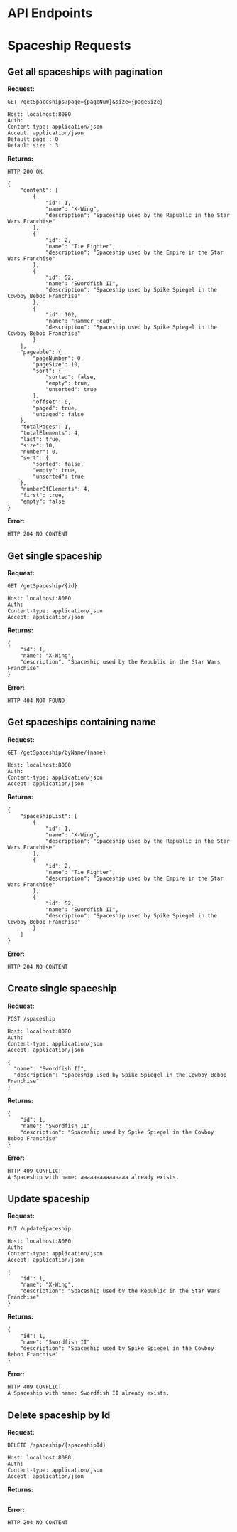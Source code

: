 # API Endpoints

# Spaceship Requests

## Get all spaceships with pagination
****Request:****
```
GET /getSpaceships?page={pageNum}&size={pageSize}

Host: localhost:8080
Auth: 
Content-type: application/json
Accept: application/json
Default page : 0
Default size : 3

```
****Returns:****
```
HTTP 200 OK

{
    "content": [
        {
            "id": 1,
            "name": "X-Wing",
            "description": "Spaceship used by the Republic in the Star Wars Franchise"
        },
        {
            "id": 2,
            "name": "Tie Fighter",
            "description": "Spaceship used by the Empire in the Star Wars Franchise"
        },
        {
            "id": 52,
            "name": "Swordfish II",
            "description": "Spaceship used by Spike Spiegel in the Cowboy Bebop Franchise"
        },
        {
            "id": 102,
            "name": "Hammer Head",
            "description": "Spaceship used by Spike Spiegel in the Cowboy Bebop Franchise"
        }
    ],
    "pageable": {
        "pageNumber": 0,
        "pageSize": 10,
        "sort": {
            "sorted": false,
            "empty": true,
            "unsorted": true
        },
        "offset": 0,
        "paged": true,
        "unpaged": false
    },
    "totalPages": 1,
    "totalElements": 4,
    "last": true,
    "size": 10,
    "number": 0,
    "sort": {
        "sorted": false,
        "empty": true,
        "unsorted": true
    },
    "numberOfElements": 4,
    "first": true,
    "empty": false
}
```
****Error:****
```
HTTP 204 NO CONTENT
```

## Get single spaceship
**Request:**
```
GET /getSpaceship/{id}

Host: localhost:8080
Auth:
Content-type: application/json
Accept: application/json
```
**Returns:**
```
{
    "id": 1,
    "name": "X-Wing",
    "description": "Spaceship used by the Republic in the Star Wars Franchise"
}
```
**Error:**
```
HTTP 404 NOT FOUND
```
## Get spaceships containing name
**Request:**
```
GET /getSpaceship/byName/{name}

Host: localhost:8080
Auth:
Content-type: application/json
Accept: application/json
```
**Returns:**
```
{
    "spaceshipList": [
        {
            "id": 1,
            "name": "X-Wing",
            "description": "Spaceship used by the Republic in the Star Wars Franchise"
        },
        {
            "id": 2,
            "name": "Tie Fighter",
            "description": "Spaceship used by the Empire in the Star Wars Franchise"
        },
        {
            "id": 52,
            "name": "Swordfish II",
            "description": "Spaceship used by Spike Spiegel in the Cowboy Bebop Franchise"
        }
    ]
}
```
**Error:**
```
HTTP 204 NO CONTENT
```

## Create single spaceship
**Request:**
```
POST /spaceship

Host: localhost:8080
Auth:
Content-type: application/json
Accept: application/json

{
  "name": "Swordfish II",
  "description": "Spaceship used by Spike Spiegel in the Cowboy Bebop Franchise"
}
```
**Returns:**
```
{
    "id": 1,
    "name": "Swordfish II",
    "description": "Spaceship used by Spike Spiegel in the Cowboy Bebop Franchise"
}
```
**Error:**
```
HTTP 409 CONFLICT
A Spaceship with name: aaaaaaaaaaaaaaa already exists.
```
## Update spaceship
**Request:**
```
PUT /updateSpaceship

Host: localhost:8080
Auth:
Content-type: application/json
Accept: application/json

{
    "id": 1,
    "name": "X-Wing",
    "description": "Spaceship used by the Republic in the Star Wars Franchise"
}
```
**Returns:**
```
{
    "id": 1,
    "name": "Swordfish II",
    "description": "Spaceship used by Spike Spiegel in the Cowboy Bebop Franchise"
}
```
**Error:**
```
HTTP 409 CONFLICT
A Spaceship with name: Swordfish II already exists.
```


## Delete spaceship by Id
**Request:**
```
DELETE /spaceship/{spaceshipId}

Host: localhost:8080
Auth:
Content-type: application/json
Accept: application/json

```
**Returns:**
```

```
**Error:**
```
HTTP 204 NO CONTENT
